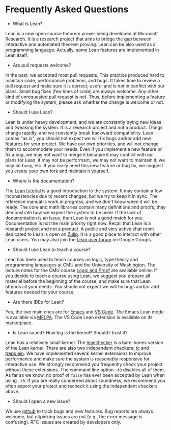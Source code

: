 Frequently Asked Questions
==========================

* What is Lean?

Lean is a new open source theorem prover being developed at Microsoft Research.
It is a research project that aims to bridge the gap between interactive and automated theorem proving.
Lean can be also used as a programming language. Actually, some Lean features are implemented in Lean itself.

* Are pull requests welcome?

In the past, we accepted most pull requests. This practice produced hard to maintain code, performance problems, and bugs.
It takes time to review a pull request and make sure it is correct, useful and is not in conflict with our plans.
Small bug fixes (few lines of code) are always welcome. Any other kind of unrequested pull request is not.
Thus, before implementing a feature or modifying the system, please ask whether the change is welcome or not.

* Should I use Lean?

Lean is under heavy development, and we are constantly trying new
ideas and tweaking the system.  It is a research project and not a product.
Things change rapidly, and we constantly break backward compatibility.
Lean comes "as is", you should not expect we will fix bugs and/or add new features for your project.
We have our own priorities, and will not change them to accommodate your needs.
Even if you implement a new feature or fix a bug, we may not want to merge it because
it may conflict with our plans for Lean, it may not be performant, we may not want to maintain it,
we may be busy, etc. If you really need this new feature or bug fix, we suggest you create your own fork and maintain it yourself.

* Where is the documentation?

The [Lean tutorial](https://leanprover.github.io/theorem_proving_in_lean) is a good introduction to the system.
It may contain a few inconsistencies due to recent changes, but we try to keep it in sync.
The reference manual is work in progress, and we don't know when it will be ready.
The core and math libraries contain many definitions and proofs, they demonstrate how we expect the system to be used.
If the lack of documentation is an issue, then Lean is not a good match for you.
Documentation is not the main priority right now. Recall that Lean is a research project and not a product.
A public and very active chat room dedicated to Lean is open on [Zulip](https://leanprover.zulipchat.com).
It is a good place to interact with other Lean users.
You may also join the [Lean user forum](https://groups.google.com/forum/#!forum/lean-user) on Google Groups.

* Should I use Lean to teach a course?

Lean has been used to teach courses on logic, type theory and programming languages at CMU and the University of Washington.
The lecture notes for the CMU course [Logic and Proof](https://leanprover.github.io/logic_and_proof) are available online.
If you decide to teach a course using Lean, we suggest you prepare all material before the beginning of the course, and
make sure that Lean attends all your needs. You should not expect we will fix bugs and/or add features needed for your course.

* Are there IDEs for Lean?

Yes, the two main ones are for [Emacs](https://github.com/leanprover/lean-mode) and [VS Code](https://github.com/leanprover/vscode-lean).
The Emacs Lean mode is available via [MELPA](https://melpa.org/). The VS Code Lean extension is available on its marketplace.

* Is Lean sound? How big is the kernel? Should I trust it?

Lean has a relatively small kernel. The [leanchecker](https://github.com/leanprover-community/lean/tree/master/src/checker) is a bare-bones version of the Lean kernel.
There are also two independent checkers: [tc](https://github.com/leanprover/tc) and [trepplein](https://github.com/gebner/trepplein).
We have implemented several kernel extensions to improve performance and make sure the system is reasonably responsive for interactive use.
We strongly recommend you frequently check your project without these extensions. The command line option `-t0` disables all of them.
As far as we know, no proof of `false` has ever been accepted by Lean when using `-t0`.
If you are really concerned about soundness, we recommend you often export your project and recheck it using the independent checkers above.

* Should I open a new issue?

We use [github](https://github.com/leanprover-community/lean/issues) to track bugs and new features.
Bug reports are always welcome, but nitpicking issues are not (e.g., the error message is confusing).
RFC issues are created by developers only.
